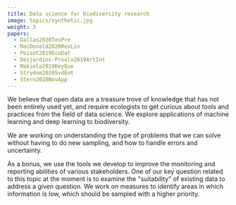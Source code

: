 ```yaml
---
title: Data science for biodiversity research
image: topics/synthetic.jpg
weight: 3
papers:
  - Dallas2020TesPre
  - MacDonald2020RevLin
  - Poisot2019EcoDat
  - Desjardins-Proulx2019ArtInt
  - Makiola2019KeyQue
  - Strydom2020SvdEnt
  - Stern2020NovApp
---
```


We believe that open data are a treasure trove of knowledge that has not been
entirely used yet, and require ecologists to get curious about tools and
practices from the field of data science. We explore applications of machine
learning and deep learning to biodiversity.

<!--more-->

We are working on understanding the type of problems that we can solve without
having to do new sampling, and how to handle errors and uncertainty.

As a bonus, we use the tools we develop to improve the monitoring and reporting
abilities of various stakeholders. One of our key question related to this topic
at the moment is to examine the "suitability" of existing data to address a
given question. We work on measures to identify areas in which information is
low, which should be sampled with a higher priority.
